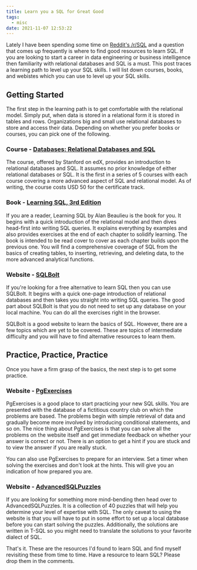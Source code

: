 ```yaml
---
title: Learn you a SQL for Great Good
tags:
  - misc
date: 2021-11-07 12:53:22
---
```



Lately I have been spending some time on [Reddit's /r/SQL](https://www.reddit.com/r/SQL/) and a question that comes up frequently is where to find good resources to learn SQL. If you are looking to start a career in data engineering or business intelligence then familiarity with relational databases and SQL is a must. This post traces a learning path to level up your SQL skills. I will list down courses, books, and webistes which you can use to level up your SQL skills. 

## Getting Started  

The first step in the learning path is to get comfortable with the relational model. Simply put, when data is stored in a relational form it is stored in tables and rows. Organizations big and small use relational databases to store and access their data. Depending on whether you prefer books or courses, you can pick one of the following.  

### Course - [Databases: Relational Databases and SQL](https://www.edx.org/course/databases-5-sql)

The course, offered by Stanford on edX, provides an introduction to relational databases and SQL. It assumes no prior knowledge of either relational databases or SQL. It is the first in a series of 5 courses with each course covering a more advanced aspect of SQL and relational model. As of writing, the course costs USD 50 for the certificate track.  

### Book - [Learning SQL, 3rd Edition](https://www.oreilly.com/library/view/learning-sql-3rd/9781492057604/)  

If you are a reader, Learning SQL by Alan Beaulieu is the book for you. It begins with a quick introduction of the relational model and then dives head-first into writing SQL queries. It explains everything by examples and also provides exercises at the end of each chapter to solidify learning. The book is intended to be read cover to cover as each chapter builds upon the previous one. You will find a comprehensive coverage of SQL from the basics of creating tables, to inserting, retrieving, and deleting data, to the more advanced analytical functions.  

### Website - [SQLBolt](https://sqlbolt.com/)  

If you're looking for a free alternative to learn SQL then you can use SQLBolt. It begins with a quick one-page introduction of relational databases and then takes you straight into writing SQL queries. The good part about SQLBolt is that you do not need to set up any database on your local machine. You can do all the exercises right in the browser.   

SQLBolt is a good website to learn the basics of SQL. However, there are a few topics which are yet to be covered. These are topics of intermediate difficulty and you will have to find alternative resources to learn them.

## Practice, Practice, Practice

Once you have a firm grasp of the basics, the next step is to get some practice.  
### Website - [PgExercises](pgexercises.com/)  

PgExercises is a good place to start practicing your new SQL skills. You are presented with the database of a fictitious country club on which the problems are based. The problems begin with simple retrieval of data and gradually become more involved by introducing conditional statements, and so on. The nice thing about PgExercises is that you can solve all the problems on the website itself and get immediate feedback on whether your answer is correct or not. There is an option to get a hint if you are stuck and to view the answer if you are really stuck.  

You can also use PgExercises to prepare for an interview. Set a timer when solving the exercises and don't look at the hints. This will give you an indication of how prepared you are.

### Website - [AdvancedSQLPuzzles](https://advancedsqlpuzzles.com/)  

If you are looking for something more mind-bending then head over to AdvancedSQLPuzzles. It is a collection of 40 puzzles that will help you determine your level of expertise with SQL. The only caveat to using the website is that you will have to put in some effort to set up a local database before you can start solving the puzzles. Additionally, the solutions are written in T-SQL so you might need to translate the solutions to your favorite dialect of SQL.  


That's it. These are the resources I'd found to learn SQL and find myself revisiting these from time to time. Have a resource to learn SQL? Please drop them in the comments.
